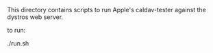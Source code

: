 This directory contains scripts to run Apple's caldav-tester against the
dystros web server.

to run:

./run.sh
